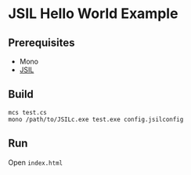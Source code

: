 # JSIL Hello World Example

## Prerequisites

* Mono
* [JSIL](http://jsil.org/)

## Build

```
mcs test.cs
mono /path/to/JSILc.exe test.exe config.jsilconfig
```

## Run

Open `index.html`
